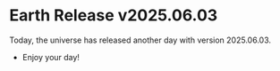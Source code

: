 # Earth Release v2025.06.03
Today, the universe has released another day with version 2025.06.03.
- Enjoy your day!
